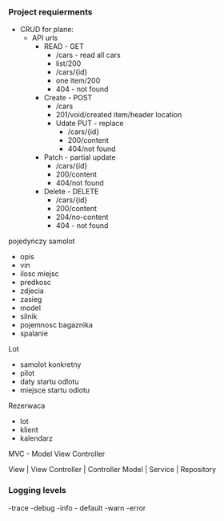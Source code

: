 ### Project requierments
- CRUD for plane:
  - API urls
    - READ - GET
      - /cars - read all cars
      - list/200
      - /cars/{id}
      - one item/200
      - 404 - not found
    - Create - POST
      - /cars 
      - 201/void/created item/header location
      - Udate  PUT - replace 
          - /cars/{id}
          - 200/content
          - 404/not found
    - Patch - partial update
        - /cars/{id}
        - 200/content
        - 404/not found
    - Delete - DELETE 
      - /cars/{id}
      - 200/content
      - 204/no-content
      - 404 - not found
  
pojedyńczy samolot
- opis
- vin
- ilosc miejsc
- predkosc
- zdjecia
- zasieg
- model
- silnik
- pojemnosc bagaznika
- spalanie
               

Lot 
 - samolot konkretny
 - pilot
 - daty startu odlotu
 - miejsce startu odlotu
 
Rezerwaca
- lot   
- klient
- kalendarz

MVC - Model View Controller

View         | View
Controller   | Controller
Model        | Service 
             | Repository

### Logging levels
-trace
-debug
-info - default
-warn
-error